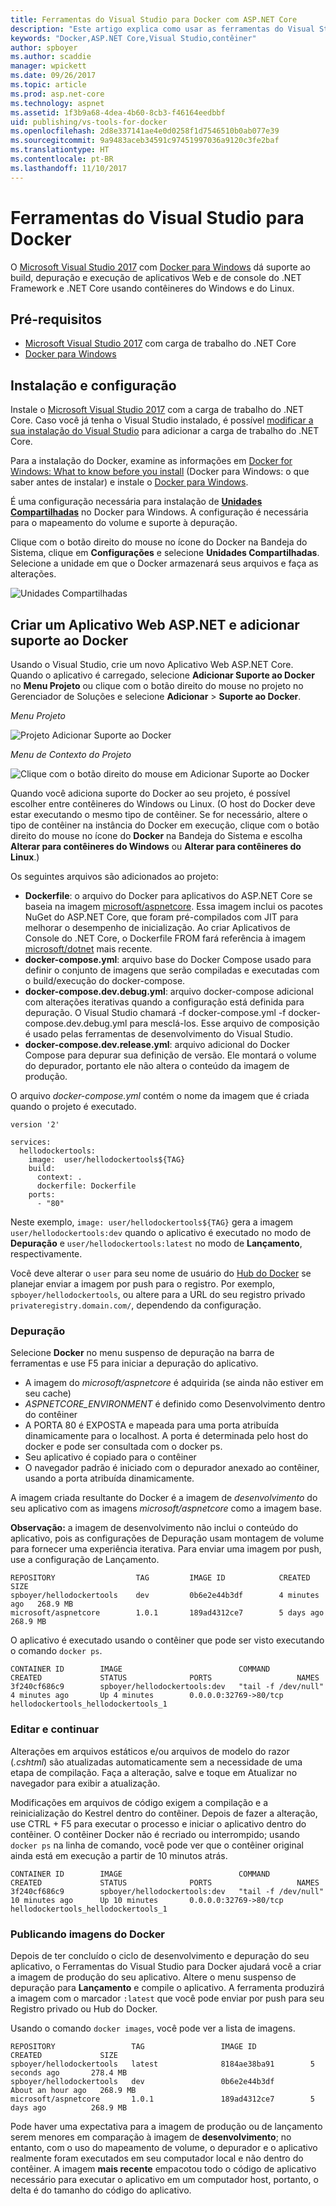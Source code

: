 ```yaml
---
title: Ferramentas do Visual Studio para Docker com ASP.NET Core
description: "Este artigo explica como usar as ferramentas do Visual Studio 2017 e o Docker para Windows para colocar um aplicativo ASP.NET Core em contêineres."
keywords: "Docker,ASP.NET Core,Visual Studio,contêiner"
author: spboyer
ms.author: scaddie
manager: wpickett
ms.date: 09/26/2017
ms.topic: article
ms.prod: asp.net-core
ms.technology: aspnet
ms.assetid: 1f3b9a68-4dea-4b60-8cb3-f46164eedbbf
uid: publishing/vs-tools-for-docker
ms.openlocfilehash: 2d8e337141ae4e0d0258f1d7546510b0ab077e39
ms.sourcegitcommit: 9a9483aceb34591c97451997036a9120c3fe2baf
ms.translationtype: HT
ms.contentlocale: pt-BR
ms.lasthandoff: 11/10/2017
---
```

# <a name="visual-studio-tools-for-docker"></a>Ferramentas do Visual Studio para Docker

O [Microsoft Visual Studio 2017](https://www.visualstudio.com/) com [Docker para Windows](https://docs.docker.com/docker-for-windows/install/) dá suporte ao build, depuração e execução de aplicativos Web e de console do .NET Framework e .NET Core usando contêineres do Windows e do Linux.

## <a name="prerequisites"></a>Pré-requisitos

- [Microsoft Visual Studio 2017](https://www.visualstudio.com/) com carga de trabalho do .NET Core
- [Docker para Windows](https://docs.docker.com/docker-for-windows/install/)

## <a name="installation-and-setup"></a>Instalação e configuração

Instale o [Microsoft Visual Studio 2017](https://docs.microsoft.com/visualstudio/install/install-visual-studio) com a carga de trabalho do .NET Core. Caso você já tenha o Visual Studio instalado, é possível [modificar a sua instalação do Visual Studio](https://docs.microsoft.com/visualstudio/install/modify-visual-studio) para adicionar a carga de trabalho do .NET Core.

Para a instalação do Docker, examine as informações em [Docker for Windows: What to know before you install](https://docs.docker.com/docker-for-windows/install/#what-to-know-before-you-install) (Docker para Windows: o que saber antes de instalar) e instale o [Docker para Windows](https://docs.docker.com/docker-for-windows/install/).

É uma configuração necessária para instalação de **[Unidades Compartilhadas](https://docs.docker.com/docker-for-windows/#shared-drives)** no Docker para Windows. A configuração é necessária para o mapeamento do volume e suporte à depuração.

Clique com o botão direito do mouse no ícone do Docker na Bandeja do Sistema, clique em **Configurações** e selecione **Unidades Compartilhadas**. Selecione a unidade em que o Docker armazenará seus arquivos e faça as alterações.

![Unidades Compartilhadas](./visual-studio-tools-for-docker/_static/settings-shared-drives-win.png)

## <a name="create-an-aspnet-web-application-and-add-docker-support"></a>Criar um Aplicativo Web ASP.NET e adicionar suporte ao Docker

Usando o Visual Studio, crie um novo Aplicativo Web ASP.NET Core. Quando o aplicativo é carregado, selecione **Adicionar Suporte ao Docker** no **Menu Projeto** ou clique com o botão direito do mouse no projeto no Gerenciador de Soluções e selecione **Adicionar** > **Suporte ao Docker**.

*Menu Projeto*

![Projeto Adicionar Suporte ao Docker](./visual-studio-tools-for-docker/_static/project-add-docker-support.png)

*Menu de Contexto do Projeto*

![Clique com o botão direito do mouse em Adicionar Suporte ao Docker](./visual-studio-tools-for-docker/_static/right-click-add-docker-support.png)

Quando você adiciona suporte do Docker ao seu projeto, é possível escolher entre contêineres do Windows ou Linux. (O host do Docker deve estar executando o mesmo tipo de contêiner. Se for necessário, altere o tipo de contêiner na instância do Docker em execução, clique com o botão direito do mouse no ícone do **Docker** na Bandeja do Sistema e escolha **Alterar para contêineres do Windows** ou **Alterar para contêineres do Linux**.) 

Os seguintes arquivos são adicionados ao projeto:

- **Dockerfile**: o arquivo do Docker para aplicativos do ASP.NET Core se baseia na imagem [microsoft/aspnetcore](https://hub.docker.com/r/microsoft/aspnetcore). Essa imagem inclui os pacotes NuGet do ASP.NET Core, que foram pré-compilados com JIT para melhorar o desempenho de inicialização. Ao criar Aplicativos de Console do .NET Core, o Dockerfile FROM fará referência à imagem [microsoft/dotnet](https://hub.docker.com/r/microsoft/dotnet) mais recente.   
- **docker-compose.yml**: arquivo base do Docker Compose usado para definir o conjunto de imagens que serão compiladas e executadas com o build/execução do docker-compose.   
- **docker-compose.dev.debug.yml**: arquivo docker-compose adicional com alterações iterativas quando a configuração está definida para depuração. O Visual Studio chamará -f docker-compose.yml -f docker-compose.dev.debug.yml para mesclá-los. Esse arquivo de composição é usado pelas ferramentas de desenvolvimento do Visual Studio.   
- **docker-compose.dev.release.yml**: arquivo adicional do Docker Compose para depurar sua definição de versão. Ele montará o volume do depurador, portanto ele não altera o conteúdo da imagem de produção.  

O arquivo *docker-compose.yml* contém o nome da imagem que é criada quando o projeto é executado. 

```
version '2'

services:
  hellodockertools:
    image:  user/hellodockertools${TAG}
    build:
      context: .
      dockerfile: Dockerfile
    ports:
      - "80"
``` 

Neste exemplo, `image: user/hellodockertools${TAG}` gera a imagem `user/hellodockertools:dev` quando o aplicativo é executado no modo de **Depuração** e `user/hellodockertools:latest` no modo de **Lançamento**, respectivamente. 

Você deve alterar o `user` para seu nome de usuário do [Hub do Docker](https://hub.docker.com/) se planejar enviar a imagem por push para o registro. Por exemplo, `spboyer/hellodockertools`, ou altere para a URL do seu registro privado `privateregistry.domain.com/`, dependendo da configuração.

### <a name="debugging"></a>Depuração

Selecione **Docker** no menu suspenso de depuração na barra de ferramentas e use F5 para iniciar a depuração do aplicativo. 

- A imagem do *microsoft/aspnetcore* é adquirida (se ainda não estiver em seu cache)
- *ASPNETCORE_ENVIRONMENT* é definido como Desenvolvimento dentro do contêiner
- A PORTA 80 é EXPOSTA e mapeada para uma porta atribuída dinamicamente para o localhost. A porta é determinada pelo host do docker e pode ser consultada com o docker ps. 
- Seu aplicativo é copiado para o contêiner
- O navegador padrão é iniciado com o depurador anexado ao contêiner, usando a porta atribuída dinamicamente. 

A imagem criada resultante do Docker é a imagem de *desenvolvimento* do seu aplicativo com as imagens *microsoft/aspnetcore* como a imagem base.

**Observação:** a imagem de desenvolvimento não inclui o conteúdo do aplicativo, pois as configurações de Depuração usam montagem de volume para fornecer uma experiência iterativa. Para enviar uma imagem por push, use a configuração de Lançamento.

```console
REPOSITORY                  TAG         IMAGE ID            CREATED         SIZE
spboyer/hellodockertools    dev         0b6e2e44b3df        4 minutes ago   268.9 MB
microsoft/aspnetcore        1.0.1       189ad4312ce7        5 days ago      268.9 MB
```

O aplicativo é executado usando o contêiner que pode ser visto executando o comando `docker ps`.

```console
CONTAINER ID        IMAGE                          COMMAND               CREATED             STATUS              PORTS                   NAMES
3f240cf686c9        spboyer/hellodockertools:dev   "tail -f /dev/null"   4 minutes ago       Up 4 minutes        0.0.0.0:32769->80/tcp   hellodockertools_hellodockertools_1
```

### <a name="edit-and-continue"></a>Editar e continuar

Alterações em arquivos estáticos e/ou arquivos de modelo do razor (*.cshtml*) são atualizadas automaticamente sem a necessidade de uma etapa de compilação. Faça a alteração, salve e toque em Atualizar no navegador para exibir a atualização.  

Modificações em arquivos de código exigem a compilação e a reinicialização do Kestrel dentro do contêiner. Depois de fazer a alteração, use CTRL + F5 para executar o processo e iniciar o aplicativo dentro do contêiner. O contêiner Docker não é recriado ou interrompido; usando `docker ps` na linha de comando, você pode ver que o contêiner original ainda está em execução a partir de 10 minutos atrás. 

```console
CONTAINER ID        IMAGE                          COMMAND               CREATED             STATUS              PORTS                   NAMES
3f240cf686c9        spboyer/hellodockertools:dev   "tail -f /dev/null"   10 minutes ago      Up 10 minutes       0.0.0.0:32769->80/tcp   hellodockertools_hellodockertools_1
```

### <a name="publishing-docker-images"></a>Publicando imagens do Docker

Depois de ter concluído o ciclo de desenvolvimento e depuração do seu aplicativo, o Ferramentas do Visual Studio para Docker ajudará você a criar a imagem de produção do seu aplicativo. Altere o menu suspenso de depuração para **Lançamento** e compile o aplicativo. A ferramenta produzirá a imagem com o marcador `:latest` que você pode enviar por push para seu Registro privado ou Hub do Docker. 

Usando o comando `docker images`, você pode ver a lista de imagens.

```console
REPOSITORY                 TAG                 IMAGE ID            CREATED             SIZE
spboyer/hellodockertools   latest              8184ae38ba91        5 seconds ago       278.4 MB
spboyer/hellodockertools   dev                 0b6e2e44b3df        About an hour ago   268.9 MB
microsoft/aspnetcore       1.0.1               189ad4312ce7        5 days ago          268.9 MB
```

Pode haver uma expectativa para a imagem de produção ou de lançamento serem menores em comparação à imagem de **desenvolvimento**; no entanto, com o uso do mapeamento de volume, o depurador e o aplicativo realmente foram executados em seu computador local e não dentro do contêiner. A imagem **mais recente** empacotou todo o código de aplicativo necessário para executar o aplicativo em um computador host, portanto, o delta é do tamanho do código do aplicativo.
